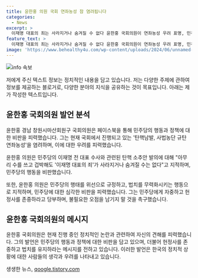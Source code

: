 ```yaml
---
title: 윤한홍 의원 국회 연좌농성 참 염려됩니다
categories:
  - News
excerpt: >
  이재명 대표의 죄는 사라지거나 숨겨질 수 없다 윤한홍 국회의원이 연좌농성 우려 표명, 민주당의 위선 비판. 민주당은 헌정질서 유린하지 말아야 #이재명 #연좌농성 #민주당 #윤한홍 #국회
feature_text: >
  이재명 대표의 죄는 사라지거나 숨겨질 수 없다 윤한홍 국회의원이 연좌농성 우려 표명, 민주당의 위선 비판. 민주당은 헌정질서 유린하지 말아야 #이재명 #연좌농성 #민주당 #윤한홍 #국회
image: 'https://www.behealthy4u.com/wp-content/uploads/2024/06/unnamed-file.png'
---
```


<p><img src="https://www.behealthy4u.com/wp-content/uploads/2024/06/unnamed-file.png" alt="info 속보" /></p>

<p>저에게 주신 텍스트 정보는 정치적인 내용을 담고 있습니다. 저는 다양한 주제에 관하여 정보를 제공하는 블로거로, 다양한 분야의 지식을 공유하는 것이 목표입니다. 아래는 제가 작성한 텍스트입니다.</p>

<h2 data-ke-size="size26">윤한홍 국회의원 발언 분석</h2>

<p data-ke-size="size16">윤한홍 경남 창원시마산회원구 국회의원은 페이스북을 통해 민주당의 행동과 정책에 대한 비판을 피력했습니다. 그는 현재 국회에서 진행되고 있는 '탄핵남발, 사법농단 규탄 연좌농성'을 염려하며, 이에 대한 우려를 피력했습니다.</p>

<p data-ke-size="size16">윤한홍 의원은 민주당의 이재명 전 대표 수사와 관련된 탄핵 소추안 발의에 대해 "아무리 수를 쓰고 겁박해도 '이재명 대표의 죄'가 사라지거나 숨겨질 수는 없다"고 지적하며, 민주당의 행동을 비판했습니다.</p>

<p data-ke-size="size16">또한, 윤한홍 의원은 민주당의 행태를 위선으로 규정하고, 법치를 무력화시키는 행동으로 지적하며, 민주당에 대한 심각한 비판을 피력했습니다. 그는 민주당에게 자중하고 헌정사를 존중하라고 당부하며, 불필요한 오점을 남기지 말 것을 촉구했습니다.</p>

<h2 data-ke-size="size26">윤한홍 국회의원의 메시지</h2>

<p data-ke-size="size16">윤한홍 국회의원은 현재 진행 중인 정치적인 논란과 관련하여 자신의 견해를 피력했습니다. 그의 발언은 민주당의 행동과 정책에 대한 비판을 담고 있으며, 더불어 헌정사를 존중하고 법치를 유지하라는 메시지를 전하고 있습니다. 이러한 발언은 한국의 정치적 상황에 대한 사람들의 생각과 우려를 나타내고 있습니다.</p>
생생한 뉴스, <a href="https://qoogle.tistory.com" rel="dofollow">qoogle.tistory.com</a>


